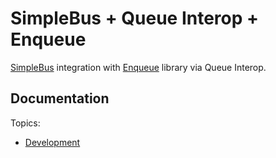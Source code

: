 # SimpleBus + Queue Interop + Enqueue 

[SimpleBus](https://simplebus.io) integration with [Enqueue](https://enqueue.forma-pro.com) library via Queue Interop.

## Documentation

Topics:

- [Development](doc/development.md)
